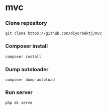# mvc
### Clone repository
```shell
git clone https://github.com/diyorbektj/mvc
```
### Composer install
```shell
composer install
```
### Dump autoloader
```shell
composer dump-autoload
```

### Run server
```shell
php di serve
```